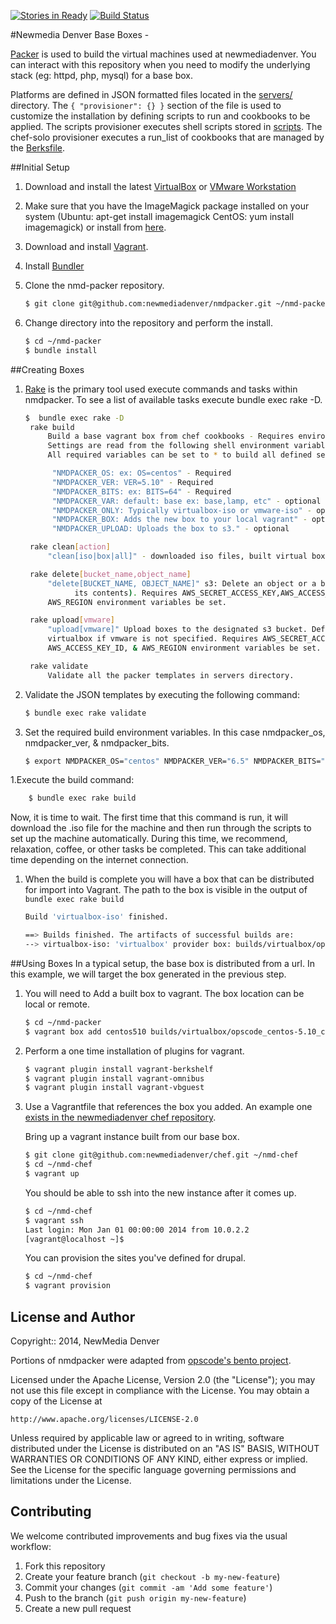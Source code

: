 [![Stories in Ready](https://badge.waffle.io/newmediadenver/nmdpacker.png?label=ready&title=Ready)](https://waffle.io/newmediadenver/nmdpacker)
[![Build Status](https://travis-ci.org/newmediadenver/nmdpacker.svg?branch=master)](https://travis-ci.org/newmediadenver/nmdpacker)

#Newmedia Denver Base Boxes -

[Packer](http://www.packer.io/intro) is used to build the virtual machines used at newmediadenver. You can interact with this repository when you need to modify the underlying stack (eg: httpd, php, mysql) for a base box.

Platforms are defined in JSON formatted files located in the [servers/](servers/) directory.  The ```{ "provisioner": {} }``` section of the file is used to customize the installation by defining scripts to run and cookbooks to be applied. The scripts provisioner executes shell scripts stored in [scripts](scripts). The chef-solo provisioner executes a run_list of cookbooks that are managed by the [Berksfile](Berksfile).

##Initial Setup
1. Download and install the latest [VirtualBox](https://www.virtualbox.org/wiki/Downloads) or [VMware Workstation](http://www.vmware.com/products/workstation)

1. Make sure that you have the ImageMagick package installed on your system (Ubuntu: apt-get install imagemagick CentOS: yum install imagemagick) or install from [here](http://www.imagemagick.org/script/binary-releases.php).

1. Download and install [Vagrant](http://www.vagrantup.com/downloads.html).

1. Install [Bundler](http://bundler.io/)

1. Clone the nmd-packer repository.

   ```bash
   $ git clone git@github.com:newmediadenver/nmdpacker.git ~/nmd-packer
   ```

1. Change directory into the repository and perform the install.

   ```bash
   $ cd ~/nmd-packer
   $ bundle install
   ```

##Creating Boxes
1. [Rake](http://rake.rubyforge.org/) is the primary tool used execute commands and tasks within nmdpacker.  To see a list of available tasks execute bundle exec rake -D.

   ```bash
   $  bundle exec rake -D
    rake build
        Build a base vagrant box from chef cookbooks - Requires environment variables be set -
        Settings are read from the following shell environment variables.
        All required variables can be set to * to build all defined servers.

         "NMDPACKER_OS: ex: OS=centos" - Required
         "NMDPACKER_VER: VER=5.10" - Required
         "NMDPACKER_BITS: ex: BITS=64" - Required
         "NMDPACKER_VAR: default: base ex: base,lamp, etc" - optional
         "NMDPACKER_ONLY: Typically virtualbox-iso or vmware-iso" - optional
         "NMDPACKER_BOX: Adds the new box to your local vagrant" - optional
         "NMDPACKER_UPLOAD: Uploads the box to s3." - optional

    rake clean[action]
        "clean[iso|box|all]" - downloaded iso files, built virtual boxes, all.

    rake delete[bucket_name,object_name]
        "delete[BUCKET_NAME, OBJECT_NAME]" s3: Delete an object or a bucket (and
              its contents). Requires AWS_SECRET_ACCESS_KEY,AWS_ACCESS_KEY_ID, &
        AWS_REGION environment variables be set.

    rake upload[vmware]
        "upload[vmware]" Upload boxes to the designated s3 bucket. Defaults to
        virtualbox if vmware is not specified. Requires AWS_SECRET_ACCESS_KEY,
        AWS_ACCESS_KEY_ID, & AWS_REGION environment variables be set.

    rake validate
        Validate all the packer templates in servers directory.
   ```

1. Validate the JSON templates by executing the following command:

    ```bash
    $ bundle exec rake validate
    ```

1. Set the required build environment variables.  In this case nmdpacker_os,  nmdpacker_ver, & nmdpacker_bits.
    ```bash
    $ export NMDPACKER_OS="centos" NMDPACKER_VER="6.5" NMDPACKER_BITS="64"
    ```

1.Execute the build command:
```bash
    $ bundle exec rake build
```

Now, it is time to wait. The first time that this command is run, it will download the .iso file for the machine and then run through the scripts to set up the machine automatically. During this time, we recommend, relaxation, coffee, or other tasks be completed. This can take additional time depending on the internet connection.

1. When the build is complete you will have a box that can be distributed for import into Vagrant. The path to the box is visible in the output of ```bundle exec rake build```
    ```bash
    Build 'virtualbox-iso' finished.

    ==> Builds finished. The artifacts of successful builds are:
    --> virtualbox-iso: 'virtualbox' provider box: builds/virtualbox/opscode_centos-5.10_chef-latest.box
    ```

##Using Boxes
In a typical setup, the base box is distributed from a url. In this example, we will target the box generated in the previous step.

1. You will need to Add a built box to vagrant. The box location can be local or remote.
    ```bash
    $ cd ~/nmd-packer
    $ vagrant box add centos510 builds/virtualbox/opscode_centos-5.10_chef-latest.box
    ```

1. Perform a one time installation of plugins for vagrant.

   ```bash
   $ vagrant plugin install vagrant-berkshelf
   $ vagrant plugin install vagrant-omnibus
   $ vagrant plugin install vagrant-vbguest
   ```

1. Use a Vagrantfile that references the box you added. An example one [exists in the newmediadenver chef repository](https://github.com/newmediadenver/chef/blob/master/Vagrantfile).

   Bring up a vagrant instance built from our base box.
   ```bash
   $ git clone git@github.com:newmediadenver/chef.git ~/nmd-chef
   $ cd ~/nmd-chef
   $ vagrant up
   ```
   You should be able to ssh into the new instance after it comes up.
   ```bash
   $ cd ~/nmd-chef
   $ vagrant ssh
   Last login: Mon Jan 01 00:00:00 2014 from 10.0.2.2
   [vagrant@localhost ~]$
   ```
   You can provision the sites you've defined for drupal.
   ```bash
   $ cd ~/nmd-chef
   $ vagrant provision
   ```

License and Author
------------------

Copyright:: 2014, NewMedia Denver

Portions of nmdpacker were adapted from [opscode's bento project](https://github.com/opscode/bento).

Licensed under the Apache License, Version 2.0 (the "License");
you may not use this file except in compliance with the License.
You may obtain a copy of the License at

    http://www.apache.org/licenses/LICENSE-2.0

Unless required by applicable law or agreed to in writing, software
distributed under the License is distributed on an "AS IS" BASIS,
WITHOUT WARRANTIES OR CONDITIONS OF ANY KIND, either express or implied.
See the License for the specific language governing permissions and
limitations under the License.

Contributing
------------

We welcome contributed improvements and bug fixes via the usual workflow:

1. Fork this repository
2. Create your feature branch (`git checkout -b my-new-feature`)
3. Commit your changes (`git commit -am 'Add some feature'`)
4. Push to the branch (`git push origin my-new-feature`)
5. Create a new pull request

